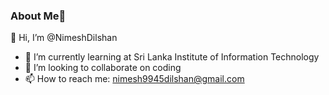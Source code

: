 ### About Me👋



  👋 Hi, I’m @NimeshDilshan
- 🌱 I’m currently learning at Sri Lanka Institute of Information Technology
- 👯 I’m looking to collaborate on coding
- 📫 How to reach me: nimesh9945dilshan@gmail.com


